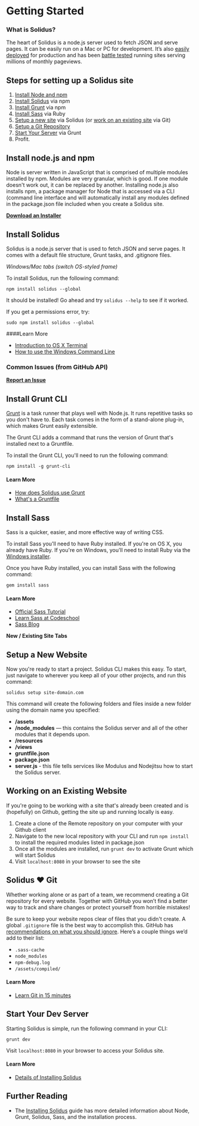 # Getting Started

### What is Solidus?

The heart of Solidus is a node.js server used to fetch JSON and serve pages. It can be easily run on a Mac or PC for development. It’s also [easily deployed](#) for production and has been [battle tested](http://sparkart.com) running sites serving millions of monthly pageviews.


Steps for setting up a Solidus site
-------------------------------------------------------------------------------------------

1. [Install Node and npm](#toc-installing-nodejs-and-npm)
1. [Install Solidus](#toc-installing-solidus) via npm
1. [Install Grunt](#toc-installing-grunt-cli) via npm
1. [Install Sass](#toc-installing-sass) via Ruby
1. [Setup a new site](#toc-setup-a-new-website) via Solidus (or [work on an existing site](#toc-working-with-an-existing-website) via Git)
1. [Setup a Git Repository](#toc-solidus-git)
1. [Start Your Server](#toc-start-your-dev-server) via Grunt
1. Profit.


Install node.js and npm
-------------------------------------------------------------------------------------------

Node is server written in JavaScript that is comprised of multiple modules installed by npm. Modules are very granular, which is good. If one module doesn't work out, it can be replaced by another. Installing node.js also installs npm, a package manager for Node that is accessed via a CLI (command line interface and will automatically install any modules defined in the package.json file included when you create a Solidus site.

**[Download an Installer](http://nodejs.org/download)**


Install Solidus
-------------------------------------------------------------------------------------------

Solidus is a node.js server that is used to fetch JSON and serve pages. It comes with a default file structure, Grunt tasks, and .gitignore files.

_Windows/Mac tabs (switch OS-styled frame)_

To install Solidus, run the following command:

```
npm install solidus --global
```

It should be installed! Go ahead and try `solidus --help` to see if it worked.

If you get a permissions error, try:

```
sudo npm install solidus --global
```

####Learn More
* [Introduction to OS X Terminal](http://blog.teamtreehouse.com/introduction-to-the-mac-os-x-command-line)
* [How to use the Windows Command Line](http://www.computerhope.com/issues/chusedos.htm)

### Common Issues (from GitHub API)

**[Report an Issue](http://github.com/sparkartgroupinc/solidus/issues/new)**


Install Grunt CLI
-------------------------------------------------------------------------------------------

[Grunt](http://gruntjs.com/) is a task runner that plays well with Node.js. It runs repetitive tasks so you don't have to. Each task comes in the form of a stand-alone plug-in, which makes Grunt easily extensible.

The Grunt CLI adds a command that runs the version of Grunt that's installed next to a Gruntfile.

To install the Grunt CLI, you'll need to run the following command:

```
npm install -g grunt-cli
```

#### Learn More
* [How does Solidus use Grunt](/installing-solidus#grunt)
* [What's a Gruntfile](#)


Install Sass
-------------------------------------------------------------------------------------------

Sass is a quicker, easier, and more effective way of writing CSS.

To install Sass you'll need to have Ruby installed. If you're on OS X, you already have Ruby. If you're on Windows, you'll need to install Ruby via the [Windows installer](http://rubyinstaller.org/downloads/).

Once you have Ruby installed, you can install Sass with the following command:

```
gem install sass
```

#### Learn More
* [Official Sass Tutorial](http://sass-lang.com/tutorial.html)
* [Learn Sass at Codeschool](http://www.codeschool.com/courses/assembling-sass)
* [Sass Blog](http://thesassway.com/)



**New / Existing Site Tabs**

Setup a New Website
-------------------------------------------------------------------------------------------

Now you're ready to start a project. Solidus CLI makes this easy. To start, just navigate to wherever you keep all of your other projects, and run this command:

```
solidus setup site-domain.com
```

This command will create the following folders and files inside a new folder using the domain name you specified:

 - **/assets**
 - **/node_modules** — this contains the Solidus server and all of the other modules that it depends upon.
 - **/resources**
 - **/views**
 - **gruntfile.json**
 - **package.json**
 - **server.js** - this file tells services like Modulus and Nodejitsu how to start the Solidus server.


Working on an Existing Website
-------------------------------------------------------------------------------------------

If you're going to be working with a site that's already been created and is (hopefully) on Github, getting the site up and running locally is easy.

1. Create a clone of the Remote repository on your computer with your Github client
1. Navigate to the new local repository with your CLI and run `npm install` to install the required modules listed in package.json
1. Once all the modules are installed, run `grunt dev` to activate Grunt which will start Solidus
1. Visit `localhost:8080` in your browser to see the site


Solidus ♥ Git
-------------------------------------------------------------------------------------------

Whether working alone or as part of a team, we recommend creating a Git repository for every website. Together with GitHub you won’t find a better way to track and share changes or protect yourself from horrible mistakes!

Be sure to keep your website repos clear of files that you didn't create. A global `.gitignore` file is the best way to accomplish this. GitHub has [recommendations on what you should ignore](https://help.github.com/articles/ignoring-files#global-gitignore). Here’s a couple things we’d add to their list:

- `.sass-cache`
- `node_modules`
- `npm-debug.log`
- `/assets/compiled/`

#### Learn More
* [Learn Git in 15 minutes](http://try.github.io/levels/1/challenges/1)


Start Your Dev Server
-------------------------------------------------------------------------------------------

Starting Solidus is simple, run the following command in your CLI:

```
grunt dev
```

Visit `localhost:8080` in your browser to access your Solidus site.

#### Learn More

* [Details of Installing Solidus](/solidus/installing-solidus)


Further Reading
-------------------------------------------------------------------------------------------

* The [Installing Solidus](/solidus/installing-solidus) guide has more detailed information about Node, Grunt, Solidus, Sass, and the installation process.

